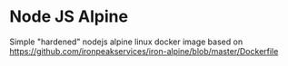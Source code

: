 # Node JS Alpine

Simple "hardened" nodejs alpine linux docker image based on https://github.com/ironpeakservices/iron-alpine/blob/master/Dockerfile
